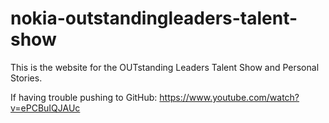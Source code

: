 # nokia-outstandingleaders-talent-show

This is the website for the OUTstanding Leaders Talent Show and Personal Stories.

If having trouble pushing to GitHub: https://www.youtube.com/watch?v=ePCBuIQJAUc